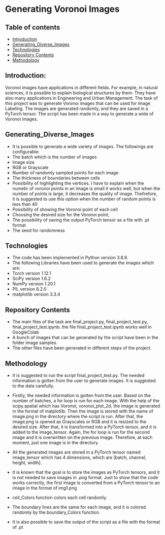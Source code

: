 # Generating Voronoi Images

## Table of contents
* [Introduction](#Introduction)
* [Generating_Diverse_Images](#Generating_diverse_Images)
* [Technologies](#technologies)
* [Repository Contents](#Repository_Contents)
* [Methodology](#Methodology)

## Introduction:

 
Voronoi images have applications in different fields. For example, in natural sciences, it is possible to explain biological structures by them. They have also many applications in Engineering and Urban Management. The task of this project was to generate Voronoi images that can be used for image Labeling. The images are generated randomly, and they are saved in a PyTorch tensor. The script has been made in a way to generate a wide of Voronoi images.


## Generating_Diverse_Images
* It is possible to generate a wide variety of images. The followings are configurable:
* The batch which is the number of images
* Image size
* RGB or Grayscale
* Number of randomly sampled points for each image
* The thickness of boundaries between cells
* Possibility of highlighting the vertices. I have to explain when the numebr of voronoi points in an image is small it works well, but when the number of points is large, it decreases the quality of image. Thefrefore, it is suggested to use this option when the number of random points is less than 40
* Possibility of showing the Voronoi point of each cell
* Choosing the desired size for the Voronoi point, 
* The possibility of saving the output PyTorch tensor as a file with .pt format
* The seed for randomness



	
## Technologies
* The code has been implemented in Python version 3.8.8.
* The following Libraries have been used to generate the images which are: 
* Torch version 1.12.1
* SciPy version 1.6.2 
* NumPy version 1.20.1
* PIL version 8.2.0
* matplotlib version 3.3.4

## Repository Contents
* The main files of the task are final_project.py, final_project_test.py, final_project_test.ipynb. the file final_project_test.ipynb works well in GoogleColab
* A bunch of images that can be generated by the script have been in the folder image samples. 
* The other files have been generated in different steps of the project. 

## Methodology
* It is suggested to run the script final_project_test.py. The needed information is gotten from the user to generate images. It is suggested to the data carefully.
* Firstly, the needed information is gotten from the user. Based on the number of batches, a for loop is run for each image. With the help of the scipy.spatial which has Voronoi, voronoi_plot_2d, the image is generated in the format of matplotlib. Then the image is stored with the name of image.png in the directory where the script is run.  After that, the image.png is opened as Grayscales or RGB and it is resized to the desired size. After that, it is transformed into a PyTorch tensor, and it is added to the image_tensor. Again, the for loop is run for the second image and it is overwritten on the previous image. Therefore, at each moment, just one image is in the directory. 

* All the generated images are stored in a PyTorch tensor named image_tensor which has 4 dimensions, which are [batch, channel, height, width]. 
* It is known that the goal is to store the images as PyTorch tensors, and it is not needed to save images in .png format. Just to show that the code works correctly, the first image is converted from a PyTorch tensor to an image in the format of img1.png
* cell_Colors function colors each cell randomly. 
* The boundary lines are the same for each image, and it is colored randomly by the boundary_Colors function.
* It is also possible to save the output of the script as a file with the format of .pt






